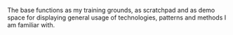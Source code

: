 The base functions as my training grounds, as scratchpad and as demo space for 
displaying general usage of technologies, patterns and methods I am familiar with.